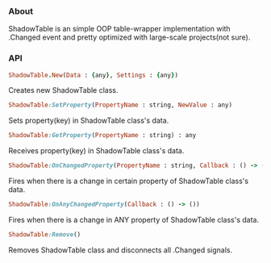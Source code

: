 ### About
ShadowTable is an simple OOP table-wrapper implementation with .Changed event and pretty optimized with large-scale projects(not sure).

### API
```ruby
ShadowTable.New(Data : {any}, Settings : {any})
```
Creates new ShadowTable class.
```ruby
ShadowTable:SetProperty(PropertyName : string, NewValue : any)
```
Sets property(key) in ShadowTable class's data.
```ruby
ShadowTable:GetProperty(PropertyName : string) : any
```
Receives property(key) in ShadowTable class's data.
```ruby
ShadowTable:OnChangedProperty(PropertyName : string, Callback : () -> ())
```
Fires when there is a change in certain property of ShadowTable class's data.
```ruby
ShadowTable:OnAnyChangedProperty(Callback : () -> ())
```
Fires when there is a change in ANY property of ShadowTable class's data.
```ruby
ShadowTable:Remove()
```
Removes ShadowTable class and disconnects all .Changed signals.
